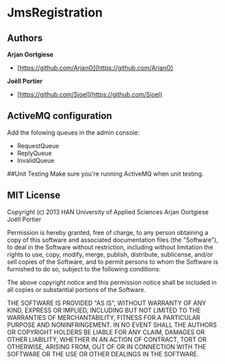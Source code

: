 # JmsRegistration

## Authors

**Arjan Oortgiese**

+ [https://github.com/ArjanO](https://github.com/ArjanO)

**Joëll Portier**

+ [https://github.com/Sjoel](https://github.com/Sjoel)

## ActiveMQ configuration

Add the folowing queues in the admin console:
+ RequestQueue
+ ReplyQueue
+ InvalidQueue

##Unit Testing
Make sure you're running ActiveMQ when unit testing.

## MIT License
Copyright (c) 2013 HAN University of Applied Sciences
Arjan Oortgiese
Joëll Portier


Permission is hereby granted, free of charge, to any person
obtaining a copy of this software and associated documentation
files (the "Software"), to deal in the Software without
restriction, including without limitation the rights to use,
copy, modify, merge, publish, distribute, sublicense, and/or sell
copies of the Software, and to permit persons to whom the
Software is furnished to do so, subject to the following
conditions:

The above copyright notice and this permission notice shall be
included in all copies or substantial portions of the Software.

THE SOFTWARE IS PROVIDED "AS IS", WITHOUT WARRANTY OF ANY KIND,
EXPRESS OR IMPLIED, INCLUDING BUT NOT LIMITED TO THE WARRANTIES
OF MERCHANTABILITY, FITNESS FOR A PARTICULAR PURPOSE AND
NONINFRINGEMENT. IN NO EVENT SHALL THE AUTHORS OR COPYRIGHT
HOLDERS BE LIABLE FOR ANY CLAIM, DAMAGES OR OTHER LIABILITY,
WHETHER IN AN ACTION OF CONTRACT, TORT OR OTHERWISE, ARISING
FROM, OUT OF OR IN CONNECTION WITH THE SOFTWARE OR THE USE OR
OTHER DEALINGS IN THE SOFTWARE.
